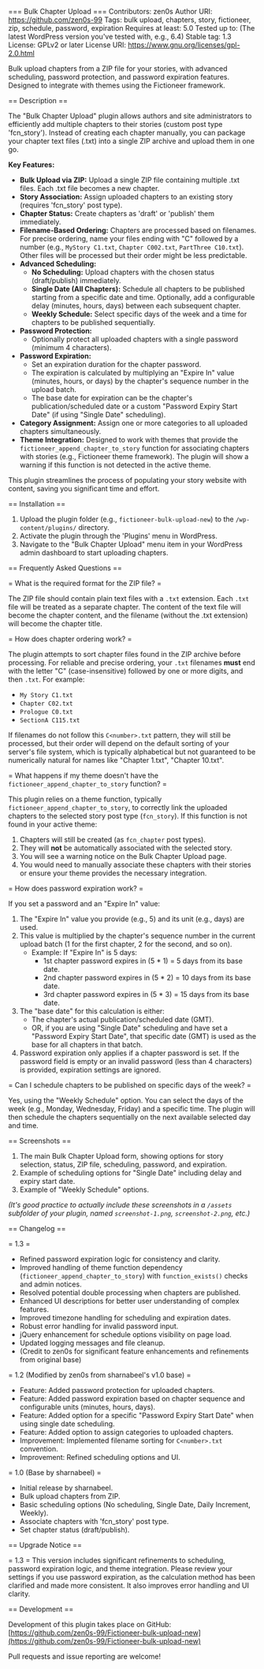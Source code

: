 === Bulk Chapter Upload ===
Contributors: zen0s
Author URI: https://github.com/zen0s-99
Tags: bulk upload, chapters, story, fictioneer, zip, schedule, password, expiration
Requires at least: 5.0
Tested up to: (The latest WordPress version you've tested with, e.g., 6.4)
Stable tag: 1.3
License: GPLv2 or later
License URI: https://www.gnu.org/licenses/gpl-2.0.html

Bulk upload chapters from a ZIP file for your stories, with advanced scheduling, password protection, and password expiration features. Designed to integrate with themes using the Fictioneer framework.

== Description ==

The "Bulk Chapter Upload" plugin allows authors and site administrators to efficiently add multiple chapters to their stories (custom post type 'fcn_story'). Instead of creating each chapter manually, you can package your chapter text files (.txt) into a single ZIP archive and upload them in one go.

**Key Features:**

*   **Bulk Upload via ZIP:** Upload a single ZIP file containing multiple .txt files. Each .txt file becomes a new chapter.
*   **Story Association:** Assign uploaded chapters to an existing story (requires 'fcn_story' post type).
*   **Chapter Status:** Create chapters as 'draft' or 'publish' them immediately.
*   **Filename-Based Ordering:** Chapters are processed based on filenames. For precise ordering, name your files ending with "C" followed by a number (e.g., `MyStory C1.txt`, `Chapter C002.txt`, `PartThree C10.txt`). Other files will be processed but their order might be less predictable.
*   **Advanced Scheduling:**
    *   **No Scheduling:** Upload chapters with the chosen status (draft/publish) immediately.
    *   **Single Date (All Chapters):** Schedule all chapters to be published starting from a specific date and time. Optionally, add a configurable delay (minutes, hours, days) between each subsequent chapter.
    *   **Weekly Schedule:** Select specific days of the week and a time for chapters to be published sequentially.
*   **Password Protection:**
    *   Optionally protect all uploaded chapters with a single password (minimum 4 characters).
*   **Password Expiration:**
    *   Set an expiration duration for the chapter password.
    *   The expiration is calculated by multiplying an "Expire In" value (minutes, hours, or days) by the chapter's sequence number in the upload batch.
    *   The base date for expiration can be the chapter's publication/scheduled date or a custom "Password Expiry Start Date" (if using "Single Date" scheduling).
*   **Category Assignment:** Assign one or more categories to all uploaded chapters simultaneously.
*   **Theme Integration:** Designed to work with themes that provide the `fictioneer_append_chapter_to_story` function for associating chapters with stories (e.g., Fictioneer theme framework). The plugin will show a warning if this function is not detected in the active theme.

This plugin streamlines the process of populating your story website with content, saving you significant time and effort.

== Installation ==

1.  Upload the plugin folder (e.g., `fictioneer-bulk-upload-new`) to the `/wp-content/plugins/` directory.
2.  Activate the plugin through the 'Plugins' menu in WordPress.
3.  Navigate to the "Bulk Chapter Upload" menu item in your WordPress admin dashboard to start uploading chapters.

== Frequently Asked Questions ==

= What is the required format for the ZIP file? =

The ZIP file should contain plain text files with a `.txt` extension. Each `.txt` file will be treated as a separate chapter. The content of the text file will become the chapter content, and the filename (without the .txt extension) will become the chapter title.

= How does chapter ordering work? =

The plugin attempts to sort chapter files found in the ZIP archive before processing. For reliable and precise ordering, your `.txt` filenames **must** end with the letter "C" (case-insensitive) followed by one or more digits, and then `.txt`. For example:
*   `My Story C1.txt`
*   `Chapter C02.txt`
*   `Prologue C0.txt`
*   `SectionA C115.txt`

If filenames do not follow this `C<number>.txt` pattern, they will still be processed, but their order will depend on the default sorting of your server's file system, which is typically alphabetical but not guaranteed to be numerically natural for names like "Chapter 1.txt", "Chapter 10.txt".

= What happens if my theme doesn't have the `fictioneer_append_chapter_to_story` function? =

This plugin relies on a theme function, typically `fictioneer_append_chapter_to_story`, to correctly link the uploaded chapters to the selected story post type (`fcn_story`). If this function is not found in your active theme:
1.  Chapters will still be created (as `fcn_chapter` post types).
2.  They will **not** be automatically associated with the selected story.
3.  You will see a warning notice on the Bulk Chapter Upload page.
4.  You would need to manually associate these chapters with their stories or ensure your theme provides the necessary integration.

= How does password expiration work? =

If you set a password and an "Expire In" value:
1.  The "Expire In" value you provide (e.g., 5) and its unit (e.g., days) are used.
2.  This value is multiplied by the chapter's sequence number in the current upload batch (1 for the first chapter, 2 for the second, and so on).
    *   Example: If "Expire In" is 5 days:
        *   1st chapter password expires in (5 * 1) = 5 days from its base date.
        *   2nd chapter password expires in (5 * 2) = 10 days from its base date.
        *   3rd chapter password expires in (5 * 3) = 15 days from its base date.
3.  The "base date" for this calculation is either:
    *   The chapter's actual publication/scheduled date (GMT).
    *   OR, if you are using "Single Date" scheduling and have set a "Password Expiry Start Date", that specific date (GMT) is used as the base for all chapters in that batch.
4.  Password expiration only applies if a chapter password is set. If the password field is empty or an invalid password (less than 4 characters) is provided, expiration settings are ignored.

= Can I schedule chapters to be published on specific days of the week? =

Yes, using the "Weekly Schedule" option. You can select the days of the week (e.g., Monday, Wednesday, Friday) and a specific time. The plugin will then schedule the chapters sequentially on the next available selected day and time.

== Screenshots ==

1.  The main Bulk Chapter Upload form, showing options for story selection, status, ZIP file, scheduling, password, and expiration.
2.  Example of scheduling options for "Single Date" including delay and expiry start date.
3.  Example of "Weekly Schedule" options.

*(It's good practice to actually include these screenshots in a `/assets` subfolder of your plugin, named `screenshot-1.png`, `screenshot-2.png`, etc.)*

== Changelog ==

= 1.3 =
*   Refined password expiration logic for consistency and clarity.
*   Improved handling of theme function dependency (`fictioneer_append_chapter_to_story`) with `function_exists()` checks and admin notices.
*   Resolved potential double processing when chapters are published.
*   Enhanced UI descriptions for better user understanding of complex features.
*   Improved timezone handling for scheduling and expiration dates.
*   Robust error handling for invalid password input.
*   jQuery enhancement for schedule options visibility on page load.
*   Updated logging messages and file cleanup.
*   (Credit to zen0s for significant feature enhancements and refinements from original base)

= 1.2 (Modified by zen0s from sharnabeel's v1.0 base) =
*   Feature: Added password protection for uploaded chapters.
*   Feature: Added password expiration based on chapter sequence and configurable units (minutes, hours, days).
*   Feature: Added option for a specific "Password Expiry Start Date" when using single date scheduling.
*   Feature: Added option to assign categories to uploaded chapters.
*   Improvement: Implemented filename sorting for `C<number>.txt` convention.
*   Improvement: Refined scheduling options and UI.

= 1.0 (Base by sharnabeel) =
*   Initial release by sharnabeel.
*   Bulk upload chapters from ZIP.
*   Basic scheduling options (No scheduling, Single Date, Daily Increment, Weekly).
*   Associate chapters with 'fcn_story' post type.
*   Set chapter status (draft/publish).

== Upgrade Notice ==

= 1.3 =
This version includes significant refinements to scheduling, password expiration logic, and theme integration. Please review your settings if you use password expiration, as the calculation method has been clarified and made more consistent. It also improves error handling and UI clarity.

== Development ==

Development of this plugin takes place on GitHub:
[https://github.com/zen0s-99/Fictioneer-bulk-upload-new](https://github.com/zen0s-99/Fictioneer-bulk-upload-new)

Pull requests and issue reporting are welcome!
